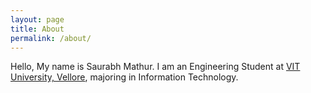 ```yaml
---
layout: page
title: About
permalink: /about/
---
```


Hello, My name is Saurabh Mathur. I am an Engineering Student at [VIT University, Vellore](http://vit.ac.in/), majoring in Information Technology.


